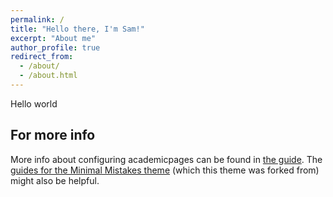```yaml
---
permalink: /
title: "Hello there, I'm Sam!"
excerpt: "About me"
author_profile: true
redirect_from: 
  - /about/
  - /about.html
---
```



Hello world

For more info
------
More info about configuring academicpages can be found in [the guide](https://academicpages.github.io/markdown/). The [guides for the Minimal Mistakes theme](https://mmistakes.github.io/minimal-mistakes/docs/configuration/) (which this theme was forked from) might also be helpful.

